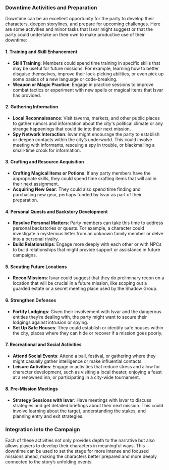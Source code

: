 ### Downtime Activities and Preparation

Downtime can be an excellent opportunity for the party to develop their characters, deepen storylines, and prepare for upcoming challenges. Here are some activities and minor tasks that Isvar might suggest or that the party could undertake on their own to make productive use of their downtime:

#### **1. Training and Skill Enhancement**
- **Skill Training**: Members could spend time training in specific skills that may be useful for future missions. For example, learning how to better disguise themselves, improve their lock-picking abilities, or even pick up some basics of a new language or code-breaking.
- **Weapon or Magic Practice**: Engage in practice sessions to improve combat tactics or experiment with new spells or magical items that Isvar has provided.

#### **2. Gathering Information**
- **Local Reconnaissance**: Visit taverns, markets, and other public places to gather rumors and information about the city's political climate or any strange happenings that could tie into their next mission.
- **Spy Network Interaction**: Isvar might encourage the party to establish or deepen contacts within the city’s underworld. This could involve meeting with informants, rescuing a spy in trouble, or blackmailing a small-time crook for information.

#### **3. Crafting and Resource Acquisition**
- **Crafting Magical Items or Potions**: If any party members have the appropriate skills, they could spend time crafting items that will aid in their next assignment.
- **Acquiring New Gear**: They could also spend time finding and purchasing new gear, perhaps funded by Isvar as part of their preparation.

#### **4. Personal Quests and Backstory Development**
- **Resolve Personal Matters**: Party members can take this time to address personal backstories or quests. For example, a character could investigate a mysterious letter from an unknown family member or delve into a personal rivalry.
- **Build Relationships**: Engage more deeply with each other or with NPCs to build relationships that might provide support or assistance in future campaigns.

#### **5. Scouting Future Locations**
- **Recon Missions**: Isvar could suggest that they do preliminary recon on a location that will be crucial in a future mission, like scoping out a guarded estate or a secret meeting place used by the Shadow Group.

#### **6. Strengthen Defenses**
- **Fortify Lodgings**: Given their involvement with Isvar and the dangerous entities they’re dealing with, the party might want to secure their lodgings against intrusion or spying.
- **Set Up Safe Houses**: They could establish or identify safe houses within the city, places where they can hide or recover if a mission goes poorly.

#### **7. Recreational and Social Activities**
- **Attend Social Events**: Attend a ball, festival, or gathering where they might casually gather intelligence or make influential contacts.
- **Leisure Activities**: Engage in activities that reduce stress and allow for character development, such as visiting a local theater, enjoying a feast at a renowned inn, or participating in a city-wide tournament.

#### **8. Pre-Mission Meetings**
- **Strategy Sessions with Isvar**: Have meetings with Isvar to discuss strategies and get detailed briefings about their next mission. This could involve learning about the target, understanding the stakes, and planning entry and exit strategies.

### Integration into the Campaign
Each of these activities not only provides depth to the narrative but also allows players to develop their characters in meaningful ways. This downtime can be used to set the stage for more intense and focused missions ahead, making the characters better prepared and more deeply connected to the story’s unfolding events.